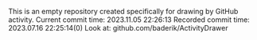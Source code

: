 This is an empty repository created specifically for drawing by GitHub activity.
Current commit time: 2023.11.05 22:26:13
Recorded commit time: 2023.07.16 22:25:14(0)
Look at: github.com/baderik/ActivityDrawer
